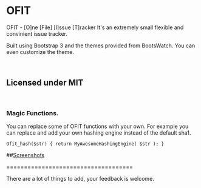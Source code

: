 OFIT
=========
OFIT - [O]ne [File] [I]ssue [T]racker
It's an extremely small flexible and convinient issue tracker.
&nbsp;

Built using Bootstrap 3 and the themes provided from BootsWatch. You can even customize the theme.


&nbsp;

## Licensed under MIT

&nbsp;
### Magic Functions.

You can replace some of OFIT functions with your own.
For example you can replace and add your own hashing engine instead of the default sha1.
````
Ofit_hash($str) { return MyAwesomeHashingEngine( $str ); }
````

##[Screenshots](http://imgur.com/LQMdzqx,uZBzyP5,Pxv8RBd,QReo8K1)

====================================

There are a lot of things to add, your feedback is welcome.